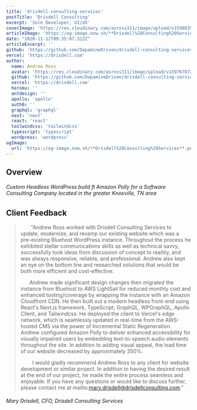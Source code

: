 ```yaml
---
title: 'drisdell-consulting-services'
postTitle: 'Drisdell Consulting'
excerpt: 'Sole Developer, UI/UX'
coverImage: 'https://res.cloudinary.com/asross311/image/upload/v1598839549/portfolio/Rectangle_6037_yckfs9.jpg'
articleImage: 'https://og-image.now.sh/**Drisdell%20Consulting%20Services**.png?theme=light&md=1&fontSize=100px&images=https%3A%2F%2Fassets.vercel.com%2Fimage%2Fupload%2Ffront%2Fassets%2Fdesign%2Fnextjs-black-logo.svg&images=https%3A%2F%2Fdev-to-uploads.s3.amazonaws.com%2Fi%2Fss8q9p3mq3mu4d3kvjpw.png&widths=350&widths=350&heights=350&heights=350'
date: "2020-11-12T09:35:07.322Z"
articleExcerpt: ''
github: 'https://github.com/DopamineDriven/drisdell-consulting-services'
vercel: 'https://drisdell.com'
author:
  name: Andrew Ross
  avatar: 'https://res.cloudinary.com/asross311/image/upload/v1597678722/portfolio/doge_ropqvx.jpg'
  github: 'https://github.com/DopamineDriven/drisdell-consulting-services'
  vercel: 'https://drisdell.com'
  heroku: ''
  antdesign: ''
  apollo: 'apollo'
  auth0: ''
  graphql: 'graphql'
  next: 'next'
  react: 'react'
  tailwindcss: 'tailwindcss'
  typescript: 'typescript'
  wordpress: 'wordpress'
ogImage:
  url: 'https://og-image.now.sh/**Drisdell%20Consulting%20Services**.png?theme=light&md=1&fontSize=100px&images=https%3A%2F%2Fassets.vercel.com%2Fimage%2Fupload%2Ffront%2Fassets%2Fdesign%2Fnextjs-black-logo.svg&images=https%3A%2F%2Fdev-to-uploads.s3.amazonaws.com%2Fi%2Fss8q9p3mq3mu4d3kvjpw.png&widths=350&widths=350&heights=350&heights=350'
---
```


## Overview
 ###### Custom Headless WordPress build ft Amazon Polly for a Software Consulting Company located in the greater Knoxville, TN area

 ## Client Feedback
 

> &nbsp;&nbsp;&nbsp;&nbsp;&nbsp;&nbsp; "Andrew Ross worked with Drisdell Consulting Services to update, modernize, and revamp our existing website which was a pre-existing Bluehost WordPress instance. Throughout the process he exhibited stellar communications skills as well as technical savvy, successfully took ideas from discussion of concept to reaility, and was always responsive, reliable, and professional. Andrew also kept an eye on the bottom line and researched solutions that would be both more efficient and cost-effective. 
>   
> &nbsp;&nbsp;&nbsp;&nbsp;&nbsp; Andrew made significant design changes then migrated the instance from Bluehost to AWS LightSail for reduced monthly cost and enhanced tooling/coverage by wrapping the instance with an Amazon Cloudfront CDN. He then built out a modern headless front-end using React's Next.js framework, TypeScript, GraphQL, WPGraphQL, Apollo Client, and Tailwindcss. He deployed the client to Vercel's edge network, which is seamlessly updated in real-time from the AWS-hosted CMS via the power of Incremental Static Regeneration. Andrew configured Amazon Polly to deliver enhanced accessibility for visually impaired users by embedding text-to-speech audio elements throughout the site. In addition to adding visual appeal, the load time of our website decreased by approximately 350%.
>  
> &nbsp;&nbsp;&nbsp;&nbsp;&nbsp;&nbsp;&nbsp; I would gladly recommend Andrew Ross to any client for website development or similar project. In addition to having the desired result at the end of our project, he made the entire process seamless and enjoyable. If you have any questions or would like to discuss further, please contact me at mailto:mary.drisdell@drisdellconsulting.com."
>


 ###### _Mary Drisdell_, CFO, Drisdell Consulting Services

